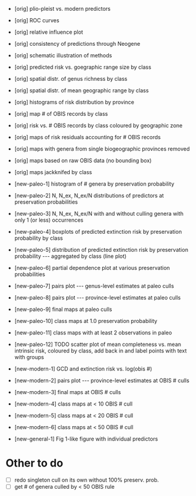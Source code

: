 - [orig] plio-pleist vs. modern predictors
- [orig] ROC curves
- [orig] relative influence plot
- [orig] consistency of predictions through Neogene
- [orig] schematic illustration of methods
- [orig] predicted risk vs. goegraphic range size by class
- [orig] spatial distr. of genus richness by class
- [orig] spatial distr. of mean geographic range by class
- [orig] histograms of risk distribution by province
- [orig] map # of OBIS records by class
- [orig] risk vs. # OBIS records by class coloured by geographic zone
- [orig] maps of risk residuals accounting for # OBIS records
- [orig] maps with genera from single biogeographic provinces removed
- [orig] maps based on raw OBIS data (no bounding box)
- [orig] maps jackknifed by class

- [new-paleo-1] histogram of # genera by preservation probability
- [new-paleo-2] N, N_ex, N_ex/N distributions of predictors at preservation probabilities
- [new-paleo-3] N, N_ex, N_ex/N with and without culling genera with only 1 (or less) occurrences
- [new-paleo-4] boxplots of predicted extinction risk by preservation probability by class
- [new-paleo-5] distribution of predicted extinction risk by preservation probability --- aggregated by class (line plot)
- [new-paleo-6] partial dependence plot at various preservation probabilities
- [new-paleo-7] pairs plot --- genus-level estimates at paleo culls
- [new-paleo-8] pairs plot --- province-level estimates at paleo culls
- [new-paleo-9] final maps at paleo culls
- [new-paleo-10] class maps at 1.0 preservation probability
- [new-paleo-11] class maps with at least 2 observations in paleo
- [new-paleo-12] TODO scatter plot of mean completeness vs. mean intrinsic risk, coloured by class, add back in and label points with text with groups

- [new-modern-1] GCD and extinction risk vs. log(obis #)
- [new-modern-2] pairs plot --- province-level estimates at OBIS # culls
- [new-modern-3] final maps at OBIS # culls
- [new-modern-4] class maps at < 10 OBIS # cull
- [new-modern-5] class maps at < 20 OBIS # cull
- [new-modern-6] class maps at < 50 OBIS # cull

- [new-general-1] Fig 1-like figure with individual predictors


# Other to do
 
- [ ] redo singleton cull on its own without 100% preserv. prob.
- [ ] get # of genera culled by < 50 OBIS rule
